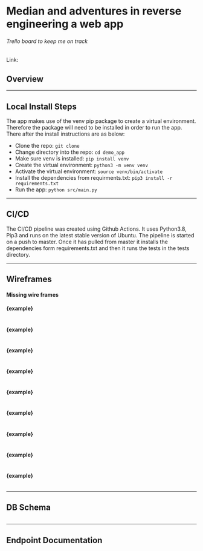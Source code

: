 # Median and adventures in reverse engineering a web app

###### Trello board to keep me on track

Link:

## Overview

---

## Local Install Steps

The app makes use of the venv pip package to create a virtual environment. Therefore the package will need to be installed in order to run the app. There after the install instructions are as below:

- Clone the repo: `git clone `
- Change directory into the repo: `cd demo_app`
- Make sure venv is installed: `pip install venv`
- Create the virtual environment: `python3 -m venv venv`
- Activate the virtual environment: `source venv/bin/activate`
- Install the dependencies from requirments.txt: `pip3 install -r requirements.txt`
- Run the app: `python src/main.py`

---

## CI/CD

The CI/CD pipeline was created using Github Actions. It uses Python3.8, Pip3 and runs on the latest stable version of Ubuntu. The pipeline is started on a push to master.
Once it has pulled from master it installs the dependencies form requirements.txt and then it runs the tests in the tests directory.

---

## Wireframes

#### Missing wire frames

#### {example}

![]()

#### {example}

![]()

#### {example}

![]()

#### {example}

![]()

#### {example}

![]()

#### {example}

![]()

#### {example}

![]()

#### {example}

![]()

#### {example}

![]()

---

## DB Schema

![]()

---

## Endpoint Documentation
